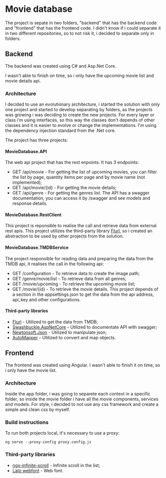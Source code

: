 # Movie database
The project is sepate in two folders, "backend" that has the backend code and "frontend" that has the frontend code. I didn't know if i could separate it in two different repositories, so to not risk it, i decided to separate only in folders.

## Backend
The backend was created using C# and Asp.Net Core. 

I wasn't able to finish on time, so i only have the upcoming movie list and movie details api.

### Architecture
I decided to use an evolutionary architecture, i started the solution with only one project and started to develop separating by folders, as the projects was growing i was deciding to create the new projects. For every layer or class i'm using interfaces, so this way the classes don't depends of other classes and it is easier to evolve or change the implementations. I'm using the dependency injection standard from the .Net core.

The project has three projects:

#### MovieDatabase.API
The web api project that has the rest enpoints. It has 3 endpoints:
- GET /api/movie - For getting the list of upcoming movies, you can filter the list by page, quantity items per page and by movie name (not implemented);
- GET /api/movie/{id} - For getting the movie details;
- GET /api/genre - For getting the genres list.
The API has a swagger documentation, you can access it by /swagger and see models and response details.

#### MovieDatabase.RestClient
This project is reponsible to realise the call and retrieve data from external rest apis. This project utilizes the third-party library [Flurl](https://flurl.dev/), so i created an abstraction to be used by other projects from the solution.

#### MovieDatabase.TMDBService
The project responsible for reading data and preparing the data from the TMDB api, it realises the call in the following api:
- GET /configuration - To retrieve data to create the image path;
- GET /genre/movie/list - To retrieve data from all genres;
- GET /movie/upcoming - To retrieve the upcoming movie list;
- GET /movie/{id} - To retrieve the movie details.
This project depends of a section in the appsettings.json to get the data from the api address, api_key and other configurations.

#### Third-party libraries
- [Flurl](https://flurl.dev/) - Utilized to get the data from TMDB;
- [Swashbuckle.AspNetCore](https://github.com/domaindrivendev/Swashbuckle.AspNetCore) - Utilized to documentate API with swagger;
- [Newtonsoft.Json](https://www.newtonsoft.com/json) - Utilized to manipulate json;
- [AutoMapper](https://automapper.org/) - Utilized to convert and map objects.

## Frontend
The frontend was created using Angular. 
I wasn't able to finish it on time, so i only have the movie list.

### Architecture
Inside the app folder, i was going to separete each context in a specific folder, so inside the movie folder i have all the movie components, services and models.
For style, i decided to not use any css framework and create a simple and clean css by myself.

### Build instructions
To run both projects local, it's necessary to use a proxy:
```
ng serve --proxy-config proxy.config.js
```
### Third-party libraries
- [ngx-infinite-scroll](https://www.npmjs.com/package/ngx-infinite-scroll) - Infinite scroll in the list;
- [Lato webfont](https://fonts.google.com/specimen/Lato?selection.family=Lato) - Web font.